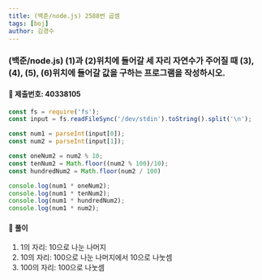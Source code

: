 ```yaml
---
title: (백준/node.js) 2588번 곱셈
tags: [boj]
author: 김경수
---
```


### (백준/node.js) (1)과 (2)위치에 들어갈 세 자리 자연수가 주어질 때 (3), (4), (5), (6)위치에 들어갈 값을 구하는 프로그램을 작성하시오.
#### 📌 제출번호: 40338105
``` js
const fs = require('fs');
const input = fs.readFileSync('/dev/stdin').toString().split('\n');

const num1 = parseInt(input[0]);
const num2 = parseInt(input[1]);

const oneNum2 = num2 % 10;
const tenNum2 = Math.floor((num2 % 100)/10);
const hundredNum2 = Math.floor(num2 / 100)

console.log(num1 * oneNum2);
console.log(num1 * tenNum2);
console.log(num1 * hundredNum2);
console.log(num1 * num2);
```

#### 📌 풀이
1. 1의 자리: 10으로 나눈 나머지
2. 10의 자리: 100으로 나눈 나머지에서 10으로 나눗셈
3. 100의 자리: 100으로 나눗셈